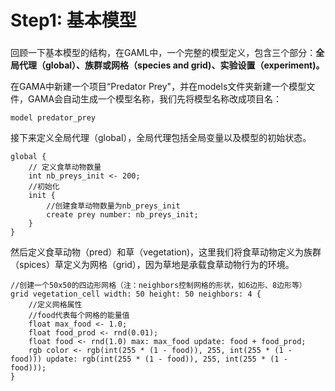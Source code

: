 # Step1: 基本模型

### 

回顾一下基本模型的结构，在GAML中，一个完整的模型定义，包含三个部分：**全局代理（global）、族群或网格（species and grid\)、实验设置（experiment\)。**

在GAMA中新建一个项目“Predator Prey"，并在models文件夹新建一个模型文件，GAMA会自动生成一个模型名称，我们先将模型名称改成项目名：

```text
model predator_prey
```

接下来定义全局代理（global），全局代理包括全局变量以及模型的初始状态。

```text
global {
	// 定义食草动物数量
	int nb_preys_init <- 200;
	//初始化
	init {
		//创建食草动物数量为nb_preys_init
		create prey number: nb_preys_init;
	}
}
```

然后定义食草动物（pred）和草（vegetation\)，这里我们将食草动物定义为族群（spices）草定义为网格（grid），因为草地是承载食草动物行为的环境。

```text
//创建一个50x50的四边形网格（注：neighbors控制网格的形状，如6边形、8边形等）
grid vegetation_cell width: 50 height: 50 neighbors: 4 {
	//定义网格属性
	//food代表每个网格的能量值
	float max_food <- 1.0;
	float food_prod <- rnd(0.01);
	float food <- rnd(1.0) max: max_food update: food + food_prod;
	rgb color <- rgb(int(255 * (1 - food)), 255, int(255 * (1 - food))) update: rgb(int(255 * (1 - food)), 255, int(255 * (1 - food)));
}
```

